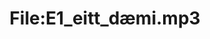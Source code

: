 ---
title: File:E1_eitt_dæmi.mp3
recording of: eitt dæmi
reading speed: slow
speaker: E
license: CC0
---